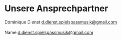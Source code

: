 # Unsere Ansprechpartner
Dominique Dienst
<a href="mailto:d.dienst.spielspassmusik@gmail.com">d.dienst.spielspassmusik@gmail.com</a></br><br>
Name
<a href="mailto:d.dienst.spielspassmusik@gmail.com">d.dienst.spielspassmusik@gmail.com</a>
